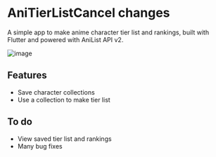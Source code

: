 # AniTierListCancel changes

A simple app to make anime character tier list and rankings, built with Flutter and powered with AniList API v2.

![image](https://user-images.githubusercontent.com/82138428/184467139-41e7dcbb-7632-4205-bdfa-c4aca537dc84.png)

## Features
- Save character collections 
- Use a collection to make tier list

## To do
- View saved tier list and rankings
- Many bug fixes
